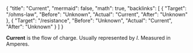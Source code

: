 {
	"title": "Current",
	"mermaid": false,
	"math": true,
	"backlinks": [
		{
			"Target": "/ohms-law",
			"Before": "Unknown",
			"Actual": "Current",
			"After": "Unknown"
		},
		{
			"Target": "/resistance",
			"Before": "Unknown",
			"Actual": "Current",
			"After": "Unknown"
		}
	]
}

**Current** is the flow of charge. Usually represented by $I$. Measured in Amperes.
